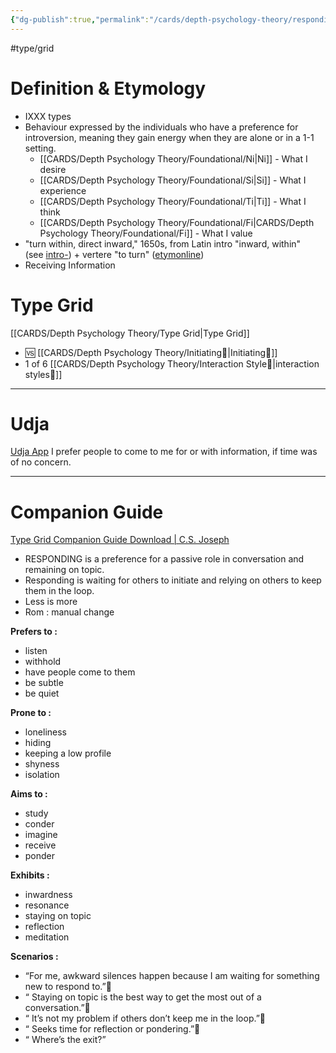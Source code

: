 ```yaml
---
{"dg-publish":true,"permalink":"/cards/depth-psychology-theory/responding/","noteIcon":"1","created":"2023-01-01T13:12:17.828+01:00","updated":"2023-06-22T21:01:10.986+02:00"}
---
```


#type/grid
# Definition & Etymology 
- IXXX types 
- Behaviour expressed by the individuals who have a preference for introversion, meaning they gain energy when they are alone or in a 1-1 setting. 
	- [[CARDS/Depth Psychology Theory/Foundational/Ni\|Ni]] - What I desire 
	- [[CARDS/Depth Psychology Theory/Foundational/Si\|Si]] - What I experience 
	- [[CARDS/Depth Psychology Theory/Foundational/Ti\|Ti]] - What I think 
	- [[CARDS/Depth Psychology Theory/Foundational/Fi\|CARDS/Depth Psychology Theory/Foundational/Fi]] - What I value 
- "turn within, direct inward," 1650s, from Latin intro "inward, within" (see [intro-](https://www.etymonline.com/word/intro-?ref=etymonline_crossreference "Etymology, meaning and definition of intro- ")) + vertere "to turn" ([etymonline](https://www.etymonline.com/word/introvert))
- Receiving Information 

# Type Grid 
[[CARDS/Depth Psychology Theory/Type Grid\|Type Grid]]
- 🆚 [[CARDS/Depth Psychology Theory/Initiating👋\|Initiating👋]] 
- 1 of 6 [[CARDS/Depth Psychology Theory/Interaction Style💬\|interaction styles💬]] 

----
# Udja
[Udja App](https://www.udja.app/#/)
I prefer people to come to me for or with information, if time was of no concern. 

---
# Companion Guide
[Type Grid Companion Guide Download | C.S. Joseph](https://csjoseph.life/type-grid-companion-guide-download/)
-   RESPONDING is a preference for a passive role in conversation and remaining on topic.
-   Responding is waiting for others to initiate and relying on others to keep them in the loop.
-   Less is more 
-   Rom : manual change  

**Prefers to :** 
-   listen
-   withhold
-   have people come to them
-   be subtle
-   be quiet  
    
**Prone to :**
-   loneliness
-   hiding
-   keeping a low profile
-   shyness
-   isolation  
    
**Aims to :**
-   study
-   conder
-   imagine
-   receive
-   ponder  
    
**Exhibits :**
-   inwardness
-   resonance
-   staying on topic
-   reflection
-   meditation  
    
**Scenarios :**
-   “For me, awkward silences happen because I am waiting for something new to respond to.”
-   “ Staying on topic is the best way to get the most out of a conversation.”
-   “ It’s not my problem if others don’t keep me in the loop.”
-   “ Seeks time for reflection or pondering.”
-   “ Where’s the exit?”
